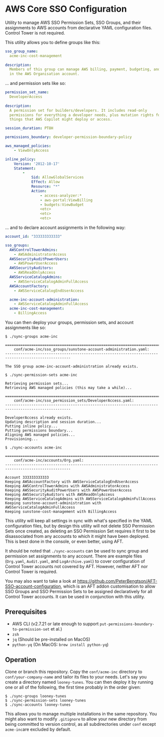 # AWS Core SSO Configuration

Utility to manage AWS SSO Permission Sets, SSO Groups, and their assignments to AWS
accounts from declarative YAML configuration files. Control Tower is not required.

This utility allows you to define groups like this:
```yaml
sso_group_name: 
  acme-inc-cost-management
  
description:
  Members of this group can manage AWS billing, payment, budgeting, and cost reporting 
  in the AWS Organisation account.
```

... and permission sets like so:
```yaml
permission_set_name: 
  DeveloperAccess
  
description: 
  A permission set for builders/developers. It includes read-only 
  permissions for everything a developer needs, plus mutation rights for 
  things that AWS Copilot might deploy or access.

session_duration: PT8H

permissions_boundary: developer-permission-boundary-policy

aws_managed_policies:
    - ViewOnlyAccess

inline_policy:
    Version: '2012-10-17'
    Statement:
        - 
            Sid: AllowGlobalServices
            Effect: Allow
            Resource: "*"
            Action:
                - access-analyzer:*
                - aws-portal:ViewBilling
                - budgets:ViewBudget
                <etc>
                <etc>
                <etc>
```
... and to declare account assignments in the following way:
```yaml
account_id: "333333333333"

sso_groups:
  AWSControlTowerAdmins:
    - AWSAdministratorAccess
  AWSSecurityAuditPowerUsers:
    - AWSPowerUserAccess
  AWSSecurityAuditors:
    - AWSReadOnlyAccess
  AWSServiceCatalogAdmins:
    - AWSServiceCatalogAdminFullAccess
  AWSAccountFactory:
    - AWSServiceCatalogEndUserAccess

  acme-inc-account-administration:
    - AWSServiceCatalogAdminFullAccess
  acme-inc-cost-management:
    - BillingAccess
```
You can then deploy your groups, permission sets, and account assignments like so:
```console
$ ./sync-groups acme-inc

====================================================================================================
    conf/acme-inc/sso_groups/sunstone-account-administration.yaml:
----------------------------------------------------------------------------------------------------

The SSO group acme-inc-account-administration already exists.

$ ./sync-permission-sets acme-inc

Retrieving permission sets...
Retrieving AWS managed policies (this may take a while)...

====================================================================================================
    conf/acme-inc/sso_permission_sets/DeveloperAccess.yaml:
----------------------------------------------------------------------------------------------------

DeveloperAccess already exists.
Updating description and session duration...
Putting inline policy...
Putting permissions boundary...
Aligning AWS managed policies...
Provisioning...

$ ./sync-accounts acme-inc

====================================================================================================
    conf/acme-inc/accounts/Org.yaml:
----------------------------------------------------------------------------------------------------

Account 333333333333
Keeping AWSAccountFactory with AWSServiceCatalogEndUserAccess
Keeping AWSControlTowerAdmins with AWSAdministratorAccess
Keeping AWSSecurityAuditPowerUsers with AWSPowerUserAccess
Keeping AWSSecurityAuditors with AWSReadOnlyAccess
Keeping AWSServiceCatalogAdmins with AWSServiceCatalogAdminFullAccess
Keeping sunstone-account-administration with AWSServiceCatalogAdminFullAccess
Keeping sunstone-cost-management with BillingAccess
```


This utility will keep all settings in sync with what's specified in the YAML configuration files,
but by design this utility will not delete SSO Permission Sets once created, as deleting an SSO
Permission Set requires it first to be disassociated from any accounts to which it might
have been deployed. This is best done in the console, or even better, using AFT.

It should be noted that `./sync-accounts` can be used to sync group and permission set 
assignments to any account. There are example files (`Org.yaml`, `Audit.yaml`, and `LogArchive.yaml`) 
to cover configuration of Control Tower accounts not covered by AFT. However, neither AFT nor Control 
Tower is required.

You may also want to take a look at https://github.com/PeterBengtson/AFT-SSO-account-configuration,
which is an AFT addon customisation to allow SSO Groups and SSO Permission Sets to be assigned
declaratively for all Control Tower accounts. It can be used in conjunction with this utility.


## Prerequisites

* AWS CLI (v2.7.21 or late enough to support `put-permissions-boundary-to-permission-set` et al.)
* `zsh`
* `jq` (Should be pre-installed on MacOS)
* `python-yq` (On MacOS: `brew install python-yq`)


## Operation

Clone or branch this repository. Copy the `conf/acme-inc` directory to `conf/your-company-name` 
and tailor its files to your needs. Let's say you create a directory named `looney-tunes`. You can then 
deploy it by running one or all of the following, the first time probably in the order given:

```console
$ ./sync-groups looney-tunes
$ ./sync-permission-sets looney-tunes
$ ./sync-accounts looney-tunes
```

This allows you to manage multiple installations in the same repository. You might also want to
modify `.gitignore` to allow your new directory from being committed to version control, as all
subdirectories under `conf` except `acme-inc`are excluded by default.
